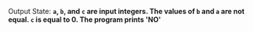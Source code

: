 Output State: **`a`, `b`, and `c` are input integers. The values of `b` and `a` are not equal. `c` is equal to 0. The program prints 'NO'**